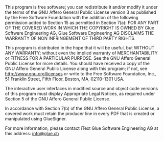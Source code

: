 This program is free software; you can redistribute it and/or modify it under the terms of the GNU Affero General Public License version 3 as published by the Free Software Foundation with the addition of the following permission added to Section 15 as permitted in Section 7(a): FOR ANY PART OF THE COVERED WORK IN WHICH THE COPYRIGHT IS OWNED BY Glue Software Engineering AG, Glue Software Engineering AG DISCLAIMS THE WARRANTY OF NON INFRINGEMENT OF THIRD PARTY RIGHTS.

This program is distributed in the hope that it will be useful, but WITHOUT ANY WARRANTY; without even the implied warranty of MERCHANTABILITY or FITNESS FOR A PARTICULAR PURPOSE. See the GNU Affero General Public License for more details. You should have received a copy of the GNU Affero General Public License along with this program; if not, see http://www.gnu.org/licenses or write to the Free Software Foundation, Inc., 51 Franklin Street, Fifth Floor, Boston, MA, 02110-1301 USA.

The interactive user interfaces in modified source and object code versions of this program must display Appropriate Legal Notices, as required under Section 5 of the GNU Affero General Public License.

In accordance with Section 7(b) of the GNU Affero General Public License, a covered work must retain the producer line in every PDF that is created or manipulated using GlueSigner.

For more information, please contact iText Glue Software Engineering AG at this address: info@glue.ch
